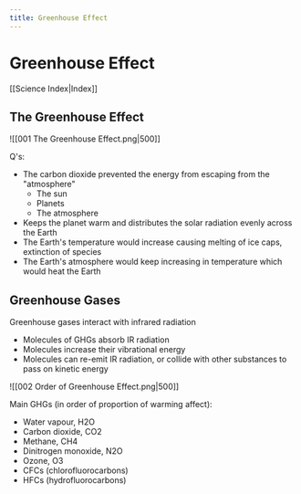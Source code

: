 ```yaml
---
title: Greenhouse Effect
---
```

# Greenhouse Effect
[[Science Index|Index]]

## The Greenhouse Effect
![[001 The Greenhouse Effect.png|500]]


Q's:
- The carbon dioxide prevented the energy from escaping from the "atmosphere"
	- The sun
	- Planets
	- The atmosphere
- Keeps the planet warm and distributes the solar radiation evenly across the Earth
- The Earth's temperature would increase causing melting of ice caps, extinction of species
- The Earth's atmosphere would keep increasing in temperature which would heat the Earth


## Greenhouse Gases
Greenhouse gases interact with infrared radiation
- Molecules of GHGs absorb IR radiation
- Molecules increase their vibrational energy
- Molecules can re-emit IR radiation, or collide with other substances to pass on kinetic energy

![[002 Order of Greenhouse Effect.png|500]]


Main GHGs (in order of proportion of warming affect):
- Water vapour, H2O
- Carbon dioxide, CO2
- Methane, CH4
- Dinitrogen monoxide, N2O
- Ozone, O3
- CFCs (chlorofluorocarbons)
- HFCs (hydrofluorocarbons)



